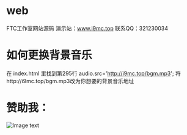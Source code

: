 # web
FTC工作室网站源码
演示站：www.i9mc.top
联系QQ：321230034

# 如何更换背景音乐
在 index.html 里找到第295行 audio.src='http://i9mc.top/bgm.mp3'; 将http://i9mc.top/bgm.mp3改为你想要的背景音乐地址

# 赞助我：
![Image text](http://www.i9mc.top/pay.png)
